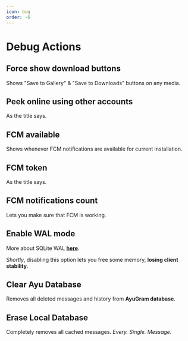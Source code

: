 ```yaml
---
icon: bug
order: -6
---
```


# Debug Actions

## Force show download buttons

Shows "Save to Gallery" & "Save to Downloads" buttons on any media.

## Peek online using other accounts

As the title says.

## FCM available

Shows whenever FCM notifications are available for current installation.

## FCM token

As the title says.

## FCM notifications count

Lets you make sure that FCM is working.

## Enable WAL mode

More about SQLite WAL **[here](https://www.sqlite.org/wal.html)**.

*Shortly*, disabling this option lets you free some memory, **losing client stability**.

## Clear Ayu Database

Removes all deleted messages and history from **AyuGram database**.

## Erase Local Database

Completely removes all cached messages. *Every. Single. Message.*
